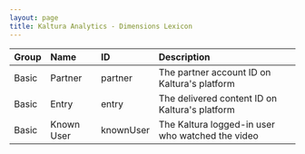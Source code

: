 ```yaml
---
layout: page
title: Kaltura Analytics - Dimensions Lexicon
---
```


| Group       | Name     | ID     | Description
|:---|:---|:---|:---|
| Basic             | Partner            |  partner | The partner account ID on Kaltura's platform	|
| Basic             | Entry	 |entry	 |The delivered content ID on Kaltura's platform |
| Basic             |Known User	|knownUser|	The Kaltura logged-in user who watched the video|
